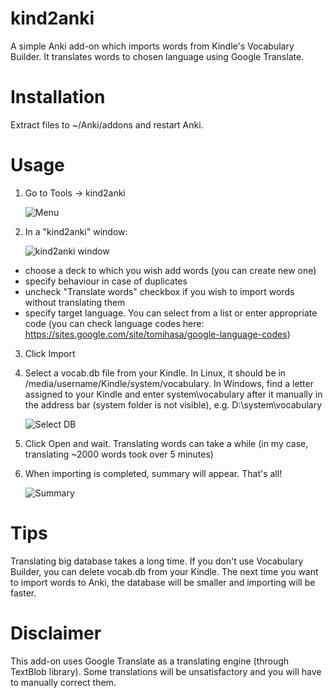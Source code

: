 # kind2anki

A simple Anki add-on which imports words from Kindle's Vocabulary Builder. It translates words to chosen language using Google Translate.

# Installation

Extract files to ~/Anki/addons and restart Anki.

# Usage

1. Go to Tools -> kind2anki
 
   ![Menu](/../screenshots/1menu.png?raw=true)

2. In a "kind2anki" window:

   ![kind2anki window](/../screenshots/2kind2anki_window_2.png?raw=true)

 * choose a deck to which you wish add words (you can create new one)
 * specify behaviour in case of duplicates
 * uncheck "Translate words" checkbox if you wish to import words without translating them
 * specify target language. You can select from a list or enter appropriate code (you can check language codes here: https://sites.google.com/site/tomihasa/google-language-codes)

3. Click Import

4. Select a vocab.db file from your Kindle. In Linux, it should be in /media/username/Kindle/system/vocabulary. In Windows, find a letter assigned to your Kindle and enter system\vocabulary after it manually in the address bar (system folder is not visible), e.g. D:\system\vocabulary

   ![Select DB](/../screenshots/3select_db.png?raw=true)

5. Click Open and wait. Translating words can take a while (in my case, translating ~2000 words took over 5 minutes)
6. When importing is completed, summary will appear. That's all!

   ![Summary](/../screenshots/4import_complete.png?raw=true)

# Tips

Translating big database takes a long time. If you don't use Vocabulary Builder, you can delete vocab.db from your Kindle. The next time you want to import words to Anki, the database will be smaller and importing will be faster.

# Disclaimer

This add-on uses Google Translate as a translating engine (through TextBlob library). Some translations will be unsatisfactory and you will have to manually correct them.
